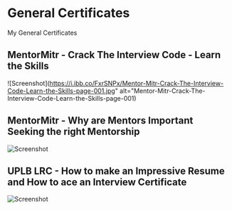 # General Certificates
My General Certificates

## MentorMitr - Crack The Interview Code - Learn the Skills
![Screenshot](https://i.ibb.co/FxrSNPx/Mentor-Mitr-Crack-The-Interview-Code-Learn-the-Skills-page-001.jpg" alt="Mentor-Mitr-Crack-The-Interview-Code-Learn-the-Skills-page-001)

## MentorMitr - Why are Mentors Important Seeking the right Mentorship
![Screenshot](https://i.ibb.co/r038kpq/Mentor-Mitr-Why-are-Mentors-Important-Seeking-the-right-Mentorship-page-001.jpg)

## UPLB LRC - How to make an Impressive Resume and How to ace an Interview Certificate
![Screenshot](https://i.ibb.co/yfnyF5N/UPLB-LRC-How-to-make-an-Impressive-Resume-and-How-to-ace-an-Interview-Certificate-page-001.jpg)
